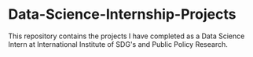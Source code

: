 # Data-Science-Internship-Projects

This repository contains the projects I have completed as a Data Science Intern at International Institute of SDG's and Public Policy Research.
